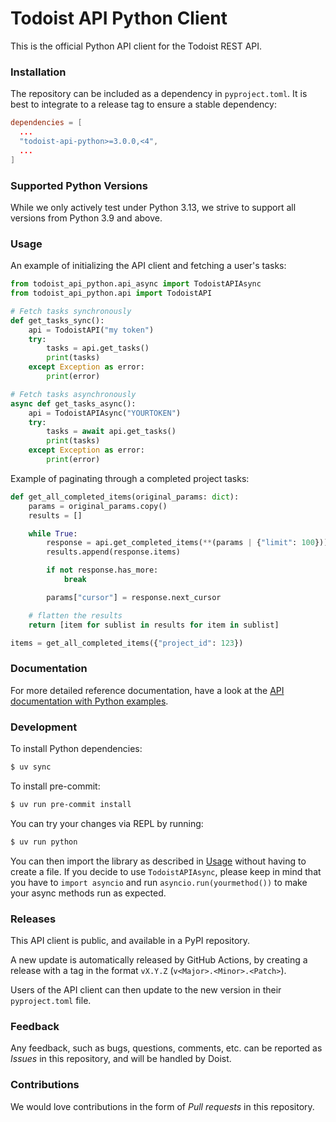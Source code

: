 # Todoist API Python Client

This is the official Python API client for the Todoist REST API.

### Installation

The repository can be included as a dependency in `pyproject.toml`.
It is best to integrate to a release tag to ensure a stable dependency:

```toml
dependencies = [
  ...
  "todoist-api-python>=3.0.0,<4",
  ...
]
```

### Supported Python Versions

While we only actively test under Python 3.13, we strive to support all versions from Python 3.9 and above.

### Usage

An example of initializing the API client and fetching a user's tasks:

```python
from todoist_api_python.api_async import TodoistAPIAsync
from todoist_api_python.api import TodoistAPI

# Fetch tasks synchronously
def get_tasks_sync():
    api = TodoistAPI("my token")
    try:
        tasks = api.get_tasks()
        print(tasks)
    except Exception as error:
        print(error)

# Fetch tasks asynchronously
async def get_tasks_async():
    api = TodoistAPIAsync("YOURTOKEN")
    try:
        tasks = await api.get_tasks()
        print(tasks)
    except Exception as error:
        print(error)
```

Example of paginating through a completed project tasks:

```python
def get_all_completed_items(original_params: dict):
    params = original_params.copy()
    results = []

    while True:
        response = api.get_completed_items(**(params | {"limit": 100}))
        results.append(response.items)

        if not response.has_more:
            break

        params["cursor"] = response.next_cursor

    # flatten the results
    return [item for sublist in results for item in sublist]

items = get_all_completed_items({"project_id": 123})
```

### Documentation

For more detailed reference documentation, have a look at the [API documentation with Python examples](https://developer.todoist.com/rest/v2/?python).

### Development

To install Python dependencies:

```sh
$ uv sync
```

To install pre-commit:

```sh
$ uv run pre-commit install
```

You can try your changes via REPL by running:

```sh
$ uv run python
```

You can then import the library as described in [Usage](#usage) without having to create a file.
If you decide to use `TodoistAPIAsync`, please keep in mind that you have to `import asyncio`
and run `asyncio.run(yourmethod())` to make your async methods run as expected.

### Releases

This API client is public, and available in a PyPI repository.

A new update is automatically released by GitHub Actions, by creating a release with a tag in the format `vX.Y.Z` (`v<Major>.<Minor>.<Patch>`).

Users of the API client can then update to the new version in their `pyproject.toml` file.

### Feedback

Any feedback, such as bugs, questions, comments, etc. can be reported as *Issues* in this repository, and will be handled by Doist.

### Contributions

We would love contributions in the form of *Pull requests* in this repository.
